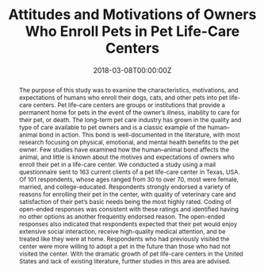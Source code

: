 ---
title: "Attitudes and Motivations of Owners Who Enroll Pets in Pet Life-Care Centers"
authors:
- admin
- "Joshua Hicks"
- "Christine Foster"
- "Meredith Holub"
- "Rosina Krecek"
- "Audra Richburg"
date: "2018-03-08T00:00:00Z"
doi: "10.1080/08927936.2018.1434061"

# Schedule page publish date (NOT publication's date).
publishDate: "2018-03-08T00:00:00Z"

# Publication type.
# Legend: 0 = Uncategorized; 1 = Conference paper; 2 = Journal article;
# 3 = Preprint / Working Paper; 4 = Report; 5 = Book; 6 = Book section;
# 7 = Thesis; 8 = Patent
publication_types: ["2"]

# Publication name and optional abbreviated publication name.
publication: "*Anthrozoös*"
publication_short: ""

abstract: "The purpose of this study was to examine the characteristics, motivations, and expectations of humans who enroll their dogs, cats, and other pets into pet life-care centers. Pet life-care centers are groups or institutions that provide a permanent home for pets in the event of the owner’s illness, inability to care for their pet, or death. The long-term pet care industry has grown in the quality and type of care available to pet owners and is a classic example of the human–animal bond in action. This bond is well-documented in the literature, with most research focusing on physical, emotional, and mental health benefits to the pet owner. Few studies have examined how the human–animal bond affects the animal, and little is known about the motives and expectations of owners who enroll their pet in a life-care center. We conducted a study using a mail questionnaire sent to 163 current clients of a pet life-care center in Texas, USA. Of 101 respondents, whose ages ranged from 30 to over 70, most were female, married, and college-educated. Respondents strongly endorsed a variety of reasons for enrolling their pet in the center, with quality of veterinary care and satisfaction of their pet’s basic needs being the most highly rated. Coding of open-ended responses was consistent with these ratings and identified having no other options as another frequently endorsed reason. The open-ended responses also indicated that respondents expected that their pet would enjoy extensive social interaction, receive high-quality medical attention, and be treated like they were at home. Respondents who had previously visited the center were more willing to adopt a pet in the future than those who had not visited the center. With the dramatic growth of pet life-care centers in the United States and lack of existing literature, further studies in this area are advised."



# Summary. An optional shortened abstract.
summary: 

tags:
- Source Themes
featured: false

# links:
# - name: ""
#   url: ""
url_pdf: ''
url_code: ''
url_dataset: ''
url_poster: ''
url_project: ''
url_slides: ''
url_source: ''
url_video: ''

# Featured image
# To use, add an image named `featured.jpg/png` to your page's folder. 
image:
  caption: 'Image credit: [**Unsplash**](https://unsplash.com/photos/NGOpEbu9JeE)'
  focal_point: ""
  preview_only: false

# Associated Projects (optional).
#   Associate this publication with one or more of your projects.
#   Simply enter your project's folder or file name without extension.
#   E.g. `internal-project` references `content/project/internal-project/index.md`.
#   Otherwise, set `projects: []`.
projects: []

---